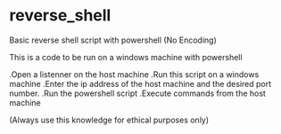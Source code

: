 # reverse_shell
Basic reverse shell script with powershell (No Encoding)

This is a code to be run on a windows machine with powershell

.Open a listenner on the host machine
.Run this script on a windows machine
.Enter the ip address of the host machine and the desired port number.
.Run the powershell script
.Execute commands from the host machine


(Always use this knowledge for ethical purposes only)
